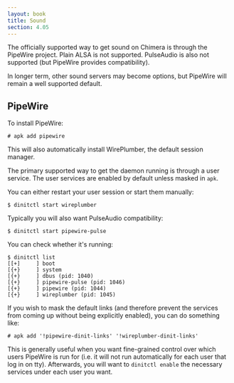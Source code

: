 ```yaml
---
layout: book
title: Sound
section: 4.05
---
```


The officially supported way to get sound on Chimera is through
the PipeWire project. Plain ALSA is not supported. PulseAudio
is also not supported (but PipeWire provides compatibility).

In longer term, other sound servers may become options, but
PipeWire will remain a well supported default.

## PipeWire

To install PipeWire:

```
# apk add pipewire
```

This will also automatically install WirePlumber, the default
session manager.

The primary supported way to get the daemon running is through
a user service. The user services are enabled by default
unless masked in `apk`.

You can either restart your user session or start them manually:

```
$ dinitctl start wireplumber
```

Typically you will also want PulseAudio compatibility:

```
$ dinitctl start pipewire-pulse
```

You can check whether it's running:

```
$ dinitctl list
[[+]     ] boot
[{+}     ] system
[{+}     ] dbus (pid: 1040)
[{+}     ] pipewire-pulse (pid: 1046)
[{+}     ] pipewire (pid: 1044)
[{+}     ] wireplumber (pid: 1045)
```

If you wish to mask the default links (and therefore prevent
the services from coming up without being explicitly enabled),
you can do something like:

```
# apk add '!pipewire-dinit-links' '!wireplumber-dinit-links'
```

This is generally useful when you want fine-grained control
over which users PipeWire is run for (i.e. it will not run
automatically for each user that log in on tty). Afterwards,
you will want to `dinitctl enable` the necessary services
under each user you want.
